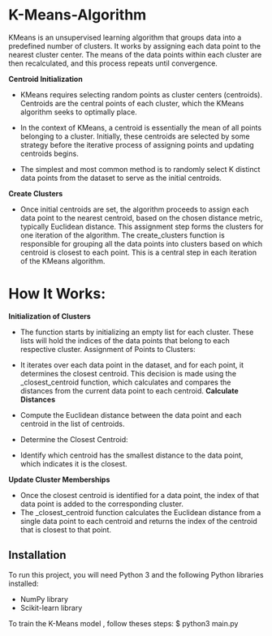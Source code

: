 # K-Means-Algorithm

KMeans is an unsupervised learning algorithm that groups data into a predefined number of clusters.
It works by assigning each data point to the nearest cluster center. The means of the data points within each cluster are then recalculated, and this process repeats until convergence.

**Centroid Initialization**
- KMeans requires selecting random points as cluster centers (centroids). Centroids are the central points of each cluster, which the KMeans algorithm seeks to optimally place.

- In the context of KMeans, a centroid is essentially the mean of all points belonging to a cluster. Initially, these centroids are selected by some strategy before the iterative process of assigning points and updating centroids begins.
- The simplest and most common method is to randomly select K distinct data points from the dataset to serve as the initial centroids.

**Create Clusters**
- Once initial centroids are set, the algorithm proceeds to assign each data point to the nearest centroid, based on the chosen distance metric, typically Euclidean distance. This assignment step forms the clusters for one iteration of the algorithm.
The create_clusters function is responsible for grouping all the data points into clusters based on which centroid is closest to each point. This is a central step in each iteration of the KMeans algorithm.

# How It Works:

**Initialization of Clusters**

- The function starts by initializing an empty list for each cluster. These lists will hold the indices of the data points that belong to each respective cluster.
Assignment of Points to Clusters:
- It iterates over each data point in the dataset, and for each point, it determines the closest centroid. This decision is made using the _closest_centroid function, which calculates and compares the distances from the current data point to each centroid.
**Calculate Distances**

- Compute the Euclidean distance between the data point and each centroid in the list of centroids.
- Determine the Closest Centroid:
- Identify which centroid has the smallest distance to the data point, which indicates it is the closest.
  
**Update Cluster Memberships**

- Once the closest centroid is identified for a data point, the index of that data point is added to the corresponding cluster.
- The _closest_centroid function calculates the Euclidean distance from a single data point to each centroid and returns the index of the centroid that is closest to that point.



## Installation

To run this project, you will need Python 3 and the following Python libraries installed:

- NumPy library
- Scikit-learn library

To train the K-Means model , follow theses steps:
    $ python3 main.py
    

